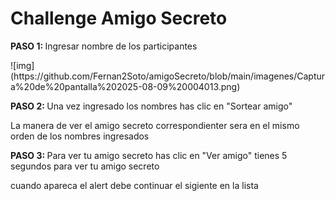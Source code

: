 # Challenge Amigo Secreto
<p><strong>PASO 1: </strong> Ingresar nombre de los participantes</p>
![img](https://github.com/Fernan2Soto/amigoSecreto/blob/main/imagenes/Captura%20de%20pantalla%202025-08-09%20004013.png)
<p><strong>PASO 2: </strong> Una vez ingresado los nombres has clic en "Sortear amigo"</p>
<p>La manera de ver el amigo secreto correspondienter sera en el mismo orden de los nombres ingresados</p>
<p><strong>PASO 3: </strong> Para ver tu amigo secreto has clic en "Ver amigo" tienes 5 segundos para ver tu amigo secreto</p>
<p>cuando apareca el alert debe continuar el sigiente en la lista</p>
